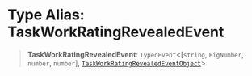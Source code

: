 # Type Alias: TaskWorkRatingRevealedEvent

> **TaskWorkRatingRevealedEvent**: `TypedEvent`\<\[`string`, `BigNumber`, `number`, `number`\], [`TaskWorkRatingRevealedEventObject`](../interfaces/TaskWorkRatingRevealedEventObject.md)\>
